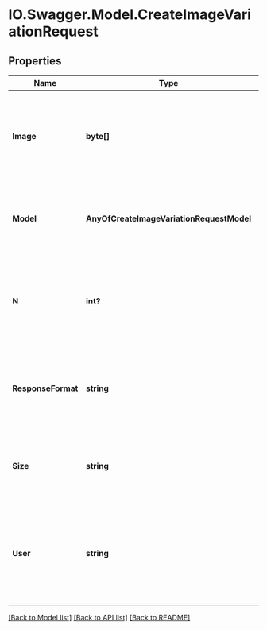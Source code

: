 # IO.Swagger.Model.CreateImageVariationRequest
## Properties

Name | Type | Description | Notes
------------ | ------------- | ------------- | -------------
**Image** | **byte[]** | The image to use as the basis for the variation(s). Must be a valid PNG file, less than 4MB, and square. | 
**Model** | **AnyOfCreateImageVariationRequestModel** | The model to use for image generation. Only &#x60;dall-e-2&#x60; is supported at this time. | [optional] [default to dall-e-2]
**N** | **int?** | The number of images to generate. Must be between 1 and 10. For &#x60;dall-e-3&#x60;, only &#x60;n&#x3D;1&#x60; is supported. | [optional] [default to 1]
**ResponseFormat** | **string** | The format in which the generated images are returned. Must be one of &#x60;url&#x60; or &#x60;b64_json&#x60;. | [optional] [default to ResponseFormatEnum.Url]
**Size** | **string** | The size of the generated images. Must be one of &#x60;256x256&#x60;, &#x60;512x512&#x60;, or &#x60;1024x1024&#x60;. | [optional] [default to SizeEnum._1024x1024]
**User** | **string** | A unique identifier representing your end-user, which can help OpenAI to monitor and detect abuse. [Learn more](/docs/guides/safety-best-practices/end-user-ids).  | [optional] 

[[Back to Model list]](../README.md#documentation-for-models) [[Back to API list]](../README.md#documentation-for-api-endpoints) [[Back to README]](../README.md)

